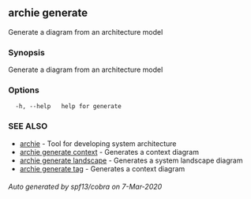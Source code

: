 ## archie generate

Generate a diagram from an architecture model

### Synopsis

Generate a diagram from an architecture model

### Options

```
  -h, --help   help for generate
```

### SEE ALSO

* [archie](archie.md)	 - Tool for developing system architecture
* [archie generate context](archie_generate_context.md)	 - Generates a context diagram
* [archie generate landscape](archie_generate_landscape.md)	 - Generates a system landscape diagram
* [archie generate tag](archie_generate_tag.md)	 - Generates a context diagram

###### Auto generated by spf13/cobra on 7-Mar-2020
